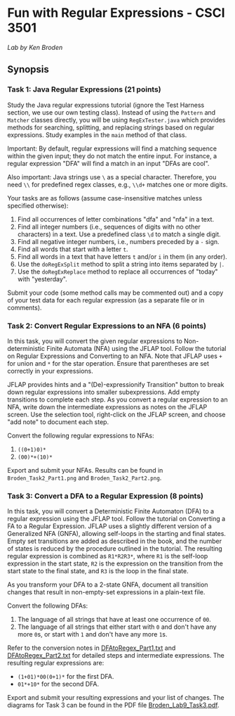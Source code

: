 # Fun with Regular Expressions - CSCI 3501

*Lab by Ken Broden*

## Synopsis

### Task 1: Java Regular Expressions (21 points)

Study the Java regular expressions tutorial (ignore the Test Harness section, we use our own testing class). Instead of using the `Pattern` and `Matcher` classes directly, you will be using `RegExTester.java` which provides methods for searching, splitting, and replacing strings based on regular expressions. Study examples in the `main` method of that class.

Important: By default, regular expressions will find a matching sequence within the given input; they do not match the entire input. For instance, a regular expression "DFA" will find a match in an input "DFAs are cool".

Also important: Java strings use `\` as a special character. Therefore, you need `\\` for predefined regex classes, e.g., `\\d+` matches one or more digits.

Your tasks are as follows (assume case-insensitive matches unless specified otherwise):

1. Find all occurrences of letter combinations "dfa" and "nfa" in a text.
2. Find all integer numbers (i.e., sequences of digits with no other characters) in a text. Use a predefined class `\d` to match a single digit.
3. Find all negative integer numbers, i.e., numbers preceded by a `-` sign.
4. Find all words that start with a letter `t`.
5. Find all words in a text that have letters `t` and/or `i` in them (in any order).
6. Use the `doRegExSplit` method to split a string into items separated by `|`.
7. Use the `doRegExReplace` method to replace all occurrences of "today" with "yesterday".

Submit your code (some method calls may be commented out) and a copy of your test data for each regular expression (as a separate file or in comments).

### Task 2: Convert Regular Expressions to an NFA (6 points)

In this task, you will convert the given regular expressions to Non-deterministic Finite Automata (NFA) using the JFLAP tool. Follow the tutorial on Regular Expressions and Converting to an NFA. Note that JFLAP uses `+` for union and `*` for the star operation. Ensure that parentheses are set correctly in your expressions.

JFLAP provides hints and a "(De)-expressionify Transition" button to break down regular expressions into smaller subexpressions. Add empty transitions to complete each step. As you convert a regular expression to an NFA, write down the intermediate expressions as notes on the JFLAP screen. Use the selection tool, right-click on the JFLAP screen, and choose "add note" to document each step.

Convert the following regular expressions to NFAs:

1. `((0+1)0)*`
2. `(00)*+(10)*`

Export and submit your NFAs. Results can be found in `Broden_Task2_Part1.png` and `Broden_Task2_Part2.png`.

### Task 3: Convert a DFA to a Regular Expression (8 points)

In this task, you will convert a Deterministic Finite Automaton (DFA) to a regular expression using the JFLAP tool. Follow the tutorial on Converting a FA to a Regular Expression. JFLAP uses a slightly different version of a Generalized NFA (GNFA), allowing self-loops in the starting and final states. Empty set transitions are added as described in the book, and the number of states is reduced by the procedure outlined in the tutorial. The resulting regular expression is combined as `R1*R2R3*`, where `R1` is the self-loop expression in the start state, `R2` is the expression on the transition from the start state to the final state, and `R3` is the loop in the final state.

As you transform your DFA to a 2-state GNFA, document all transition changes that result in non-empty-set expressions in a plain-text file.

Convert the following DFAs:

1. The language of all strings that have at least one occurrence of `00`.
2. The language of all strings that either start with `0` and don't have any more `0`s, or start with `1` and don't have any more `1`s.

Refer to the conversion notes in [DFAtoRegex_Part1.txt](DFAtoRegex_Part1.txt) and [DFAtoRegex_Part2.txt](DFAtoRegex_Part2.txt) for detailed steps and intermediate expressions. The resulting regular expressions are:

- `(1+01)*00(0+1)*` for the first DFA.
- `01*+10*` for the second DFA.

Export and submit your resulting expressions and your list of changes. The diagrams for Task 3 can be found in the PDF file [Broden_Lab9_Task3.pdf](Broden_Lab9_Task3.pdf).
